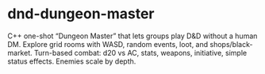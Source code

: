 # dnd-dungeon-master
C++ one-shot “Dungeon Master” that lets groups play D&amp;D without a human DM. Explore grid rooms with WASD, random events, loot, and shops/black-market. Turn-based combat: d20 vs AC, stats, weapons, initiative, simple status effects. Enemies scale by depth.
